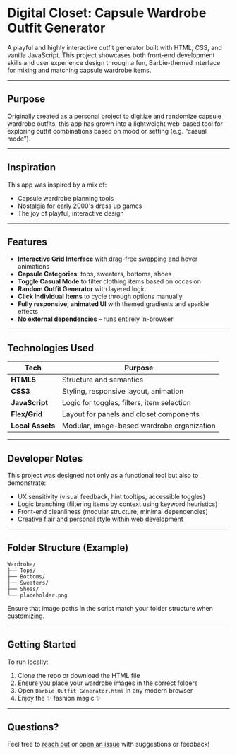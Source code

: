 # Digital Closet: Capsule Wardrobe Outfit Generator

A playful and highly interactive outfit generator built with HTML, CSS, and vanilla JavaScript. This project showcases both front-end development skills and user experience design through a fun, Barbie-themed interface for mixing and matching capsule wardrobe items.

---

## Purpose

Originally created as a personal project to digitize and randomize capsule wardrobe outfits, this app has grown into a lightweight web-based tool for exploring outfit combinations based on mood or setting (e.g. “casual mode”).

---
## Inspiration

This app was inspired by a mix of:
- Capsule wardrobe planning tools
- Nostalgia for early 2000's dress up games
- The joy of playful, interactive design
---

## Features

- **Interactive Grid Interface** with drag-free swapping and hover animations  
- **Capsule Categories**: tops, sweaters, bottoms, shoes  
- **Toggle Casual Mode** to filter clothing items based on occasion  
- **Random Outfit Generator** with layered logic  
- **Click Individual Items** to cycle through options manually  
- **Fully responsive, animated UI** with themed gradients and sparkle effects  
- **No external dependencies** – runs entirely in-browser  

---

## Technologies Used

| Tech          | Purpose                         |
|---------------|---------------------------------|
| **HTML5**     | Structure and semantics         |
| **CSS3**      | Styling, responsive layout, animation |
| **JavaScript**| Logic for toggles, filters, item selection |
| **Flex/Grid** | Layout for panels and closet components |
| **Local Assets** | Modular, image-based wardrobe organization |

---

## Developer Notes

This project was designed not only as a functional tool but also to demonstrate:

- UX sensitivity (visual feedback, hint tooltips, accessible toggles)
- Logic branching (filtering items by context using keyword heuristics)
- Front-end cleanliness (modular structure, minimal dependencies)
- Creative flair and personal style within web development

---

## Folder Structure (Example)

```text
Wardrobe/
├── Tops/
├── Bottoms/
├── Sweaters/
├── Shoes/
└── placeholder.png
```

Ensure that image paths in the script match your folder structure when customizing.

---

## Getting Started

To run locally:

1. Clone the repo or download the HTML file
2. Ensure you place your wardrobe images in the correct folders
3. Open `Barbie Outfit Generator.html` in any modern browser
4. Enjoy the ✨ fashion magic ✨


---


## Questions?

Feel free to [reach out](mailto:sdegeorgia@gmail.com) or [open an issue](https://github.com/yourusername/barbie-outfit-generator/issues) with suggestions or feedback!

